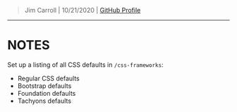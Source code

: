 > Jim Carroll |
> 10/21/2020 |
> [GitHub Profile](https://github.com/pulamusic)

---

# NOTES

Set up a listing of all CSS defaults in `/css-frameworks`:
* Regular CSS defaults
* Bootstrap defaults
* Foundation defaults
* Tachyons defaults
